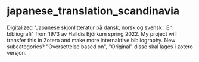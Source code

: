# japanese_translation_scandinavia
Digitalized "Japanese skjönlitteratur på dansk, norsk og svensk : En bibliografi" from 1973 av Halldis Björkum spring 2022. My project will transfer this in Zotero and make more internaktive bibliography. 
New subcategories? "Oversettelse based on", "Original" disse skal lages i zotero versjon.
